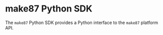 # make87 Python SDK

The `make87` Python SDK provides a Python interface to the `make87` platform API.
